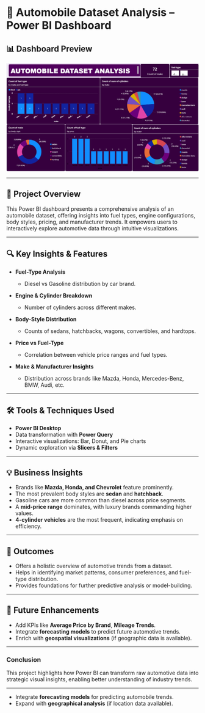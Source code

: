 # ​🚗 Automobile Dataset Analysis – Power BI Dashboard

## 📊 Dashboard Preview
![Automobile Dashboard](https://raw.githubusercontent.com/tejaslanghe/powerbi_Project/main/Screenshot%202025-08-20%20124241.png)

---

## 📌 Project Overview
This Power BI dashboard presents a comprehensive analysis of an automobile dataset, offering insights into fuel types, engine configurations, body styles, pricing, and manufacturer trends. It empowers users to interactively explore automotive data through intuitive visualizations.

---

## 🔍 Key Insights & Features
- **Fuel-Type Analysis**
  - Diesel vs Gasoline distribution by car brand.
  
- **Engine & Cylinder Breakdown**
  - Number of cylinders across different makes.

- **Body-Style Distribution**
  - Counts of sedans, hatchbacks, wagons, convertibles, and hardtops.

- **Price vs Fuel-Type**
  - Correlation between vehicle price ranges and fuel types.

- **Make & Manufacturer Insights**
  - Distribution across brands like Mazda, Honda, Mercedes-Benz, BMW, Audi, etc.

---

## 🛠️ Tools & Techniques Used
- **Power BI Desktop**
- Data transformation with **Power Query**
- Interactive visualizations: Bar, Donut, and Pie charts
- Dynamic exploration via **Slicers & Filters**

---

## 💡 Business Insights
- Brands like **Mazda, Honda, and Chevrolet** feature prominently.
- The most prevalent body styles are **sedan** and **hatchback**.
- Gasoline cars are more common than diesel across price segments.
- A **mid-price range** dominates, with luxury brands commanding higher values.
- **4-cylinder vehicles** are the most frequent, indicating emphasis on efficiency.

---

## 🚀 Outcomes
- Offers a holistic overview of automotive trends from a dataset.
- Helps in identifying market patterns, consumer preferences, and fuel-type distribution.
- Provides foundations for further predictive analysis or model-building.

---

## 🔮 Future Enhancements
- Add KPIs like **Average Price by Brand**, **Mileage Trends**.
- Integrate **forecasting models** to predict future automotive trends.
- Enrich with **geospatial visualizations** (if geographic data is available).

---

###  Conclusion
This project highlights how Power BI can transform raw automotive data into strategic visual insights, enabling better understanding of industry trends.

---

- Integrate **forecasting models** for predicting automobile trends.  
- Expand with **geographical analysis** (if location data available).  
